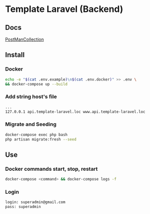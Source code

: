 # Template Laravel (Backend)

## Docs
[PostManCollection](https://documenter.getpostman.com/view/8298242/T1Dv7Eah?version=latest "PostManCollection")

## Install
### Docker
```bash
echo -e "$(cat .env.example)\n$(cat .env.docker)" >> .env \
&& docker-compose up --build
```
### Add string host's file
```bash
...
127.0.0.1 api.template-laravel.loc www.api.template-laravel.loc
```
### Migrate and Seeding
```bash
docker-compose exec php bash
php artisan migrate:fresh --seed
```
## Use
### Docker commands start, stop, restart
```bash
docker-compose <command> && docker-compose logs -f
```
### Login
```bash
login: superadmin@gmail.com
pass: superadmin
```

